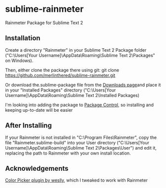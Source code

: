 sublime-rainmeter
=================
Rainmeter Package for Sublime Text 2

## Installation
Create a directory "Rainmeter" in your Sublime Text 2 Package folder ("C:\Users\[Your Username]\AppData\Roaming\Sublime Text 2\Packages" on Windows). 

Then, either clone the package there using git: git clone https://github.com/merlinthered/sublime-rainmeter.git

Or download the.sublime-package file from the [Downloads page](https://github.com/merlinthered/sublime-rainmeter/downloads)and place it in your "Installed Packages" directory ("C:\Users\[Your Username]\AppData\Roaming\Sublime Text 2\Installed Packages)

I'm looking into adding the package to [Package Control](http://wbond.net/sublime_packages/package_control), so installing and keeping up-to-date will be easier

## After Installing

If your Rainmeter is not installed in "C:\Program Files\Rainmeter", copy the file "Rainmeter.sublime-build" into your User directory ("C:\Users\[Your Username]\AppData\Roaming\Sublime Text 2\Packages\User") and edit it, replacing the path to Rainmeter with your own install location.

## Acknowledgements
[Color Picker plugin by weslly](https://github.com/weslly/ColorPicker), which I tweaked to work with Rainmeter
